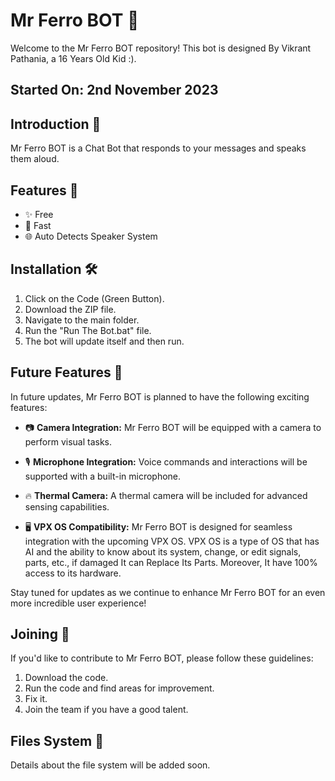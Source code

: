 # Mr Ferro BOT 🤖

Welcome to the Mr Ferro BOT repository! This bot is designed By Vikrant Pathania, a 16 Years Old Kid :).

## Started On: 2nd November 2023

## Introduction 🎉

Mr Ferro BOT is a Chat Bot that responds to your messages and speaks them aloud.

## Features 🌈

- ✨ Free
- 🚀 Fast
- 🌐 Auto Detects Speaker System

## Installation 🛠️

1. Click on the Code (Green Button).
2. Download the ZIP file.
3. Navigate to the main folder.
4. Run the "Run The Bot.bat" file.
5. The bot will update itself and then run.

## Future Features 🚀

In future updates, Mr Ferro BOT is planned to have the following exciting features:

- 📷 **Camera Integration:** Mr Ferro BOT will be equipped with a camera to perform visual tasks.
  
- 🎙️ **Microphone Integration:** Voice commands and interactions will be supported with a built-in microphone.
  
- 🔥 **Thermal Camera:** A thermal camera will be included for advanced sensing capabilities.
  
- 🖥️ **VPX OS Compatibility:** Mr Ferro BOT is designed for seamless integration with the upcoming VPX OS. VPX OS is a type of OS that has AI and the ability to know about its system, change, or edit signals, parts, etc., if damaged It can Replace Its Parts. Moreover, It have 100% access to its hardware.
  
Stay tuned for updates as we continue to enhance Mr Ferro BOT for an even more incredible user experience!

## Joining 🤝

If you'd like to contribute to Mr Ferro BOT, please follow these guidelines:

1. Download the code.
2. Run the code and find areas for improvement.
3. Fix it.
4. Join the team if you have a good talent.

## Files System 📁

Details about the file system will be added soon.
